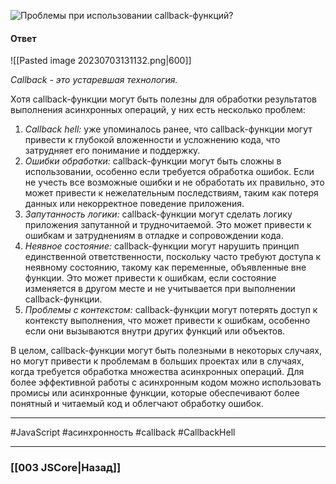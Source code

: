 ![Проблемы при использовании callback-функций?](https://youtu.be/t0sdlbA6yA8?t=540)

#### Ответ

![[Pasted image 20230703131132.png|600]]

*Callback - это устаревшая технология.*

Хотя callback-функции могут быть полезны для обработки результатов выполнения асинхронных операций, у них есть несколько проблем:

1. *Callback hell:* уже упоминалось ранее, что callback-функции могут привести к глубокой вложенности и усложнению кода, что затрудняет его понимание и поддержку.
2. *Ошибки обработки:* callback-функции могут быть сложны в использовании, особенно если требуется обработка ошибок. Если не учесть все возможные ошибки и не обработать их правильно, это может привести к нежелательным последствиям, таким как потеря данных или некорректное поведение приложения.
3. *Запутанность логики:* callback-функции могут сделать логику приложения запутанной и трудночитаемой. Это может привести к ошибкам и затруднениям в отладке и сопровождении кода.
4. *Неявное состояние:* callback-функции могут нарушить принцип единственной ответственности, поскольку часто требуют доступа к неявному состоянию, такому как переменные, объявленные вне функции. Это может привести к ошибкам, если состояние изменяется в другом месте и не учитывается при выполнении callback-функции.
5. *Проблемы с контекстом:* callback-функции могут потерять доступ к контексту выполнения, что может привести к ошибкам, особенно если они вызываются внутри других функций или объектов.

В целом, callback-функции могут быть полезными в некоторых случаях, но могут привести к проблемам в больших проектах или в случаях, когда требуется обработка множества асинхронных операций. Для более эффективной работы с асинхронным кодом можно использовать промисы или асинхронные функции, которые обеспечивают более понятный и читаемый код и облегчают обработку ошибок.

___
 #JavaScript #асинхронность #callback #CallbackHell 

___

### [[003 JSCore|Назад]]